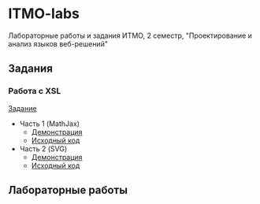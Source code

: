 # ITMO-labs
Лабораторные работы и задания ИТМО, 2 семестр, "Проектирование и анализ языков веб-решений"

## Задания

### Работа с XSL

[Задание](https://kodaktor.ru/g/xsl_intro)

* Часть 1 (MathJax)
    + [Демонстрация](https://marijunior.github.io/ITMO-labs/bonfires/XSL/task-1/index.xml)
    + [Исходный код](https://github.com/MariJunior/ITMO-labs/tree/main/bonfires/XSL/task-1)
* Часть 2 (SVG)
    + [Демонстрация](https://marijunior.github.io/ITMO-labs/bonfires/XSL/task-2/index.xml)
    + [Исходный код](https://github.com/MariJunior/ITMO-labs/tree/main/bonfires/XSL/task-2)

## Лабораторные работы
